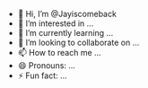- 👋 Hi, I’m @Jayiscomeback
- 👀 I’m interested in ...
- 🌱 I’m currently learning ...
- 💞️ I’m looking to collaborate on ...
- 📫 How to reach me ...
- 😄 Pronouns: ...
- ⚡ Fun fact: ...

<!---
Jayiscomeback/Jayiscomeback is a ✨ special ✨ repository because its `README.md` (this file) appears on your GitHub profile.
You can click the Preview link to take a look at your changes.
--->
